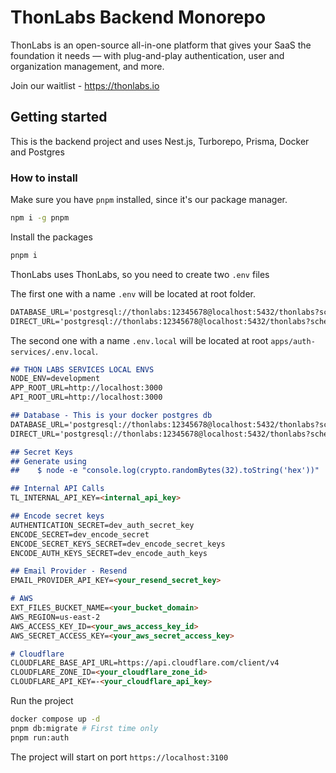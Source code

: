 # ThonLabs Backend Monorepo

ThonLabs is an open-source all-in-one platform that gives your SaaS the foundation it needs — with plug-and-play authentication, user and organization management, and more.

Join our waitlist - https://thonlabs.io

## Getting started

This is the backend project and uses Nest.js, Turborepo, Prisma, Docker and Postgres

### How to install

Make sure you have `pnpm` installed, since it's our package manager.

```bash
npm i -g pnpm
```

Install the packages

```bash
pnpm i
```

ThonLabs uses ThonLabs, so you need to create two `.env` files

The first one with a name `.env` will be located at root folder.

```markdown
DATABASE_URL='postgresql://thonlabs:12345678@localhost:5432/thonlabs?schema=public'
DIRECT_URL='postgresql://thonlabs:12345678@localhost:5432/thonlabs?schema=public'
```

The second one with a name `.env.local` will be located at root `apps/auth-services/.env.local`.

```markdown
## THON LABS SERVICES LOCAL ENVS
NODE_ENV=development
APP_ROOT_URL=http://localhost:3000
API_ROOT_URL=http://localhost:3000

## Database - This is your docker postgres db
DATABASE_URL='postgresql://thonlabs:12345678@localhost:5432/thonlabs?schema=public'
DIRECT_URL='postgresql://thonlabs:12345678@localhost:5432/thonlabs?schema=public'

## Secret Keys
## Generate using
##    $ node -e "console.log(crypto.randomBytes(32).toString('hex'))"

## Internal API Calls
TL_INTERNAL_API_KEY=<internal_api_key>

## Encode secret keys
AUTHENTICATION_SECRET=dev_auth_secret_key
ENCODE_SECRET=dev_encode_secret
ENCODE_SECRET_KEYS_SECRET=dev_encode_secret_keys
ENCODE_AUTH_KEYS_SECRET=dev_encode_auth_keys

## Email Provider - Resend
EMAIL_PROVIDER_API_KEY=<your_resend_secret_key>

# AWS
EXT_FILES_BUCKET_NAME=<your_bucket_domain>
AWS_REGION=us-east-2
AWS_ACCESS_KEY_ID=<your_aws_access_key_id>
AWS_SECRET_ACCESS_KEY=<your_aws_secret_access_key>

# Cloudflare
CLOUDFLARE_BASE_API_URL=https://api.cloudflare.com/client/v4
CLOUDFLARE_ZONE_ID=<your_cloudflare_zone_id>
CLOUDFLARE_API_KEY=-<your_cloudflare_api_key>
```

Run the project

```bash
docker compose up -d
pnpm db:migrate # First time only
pnpm run:auth
```

The project will start on port `https://localhost:3100`
